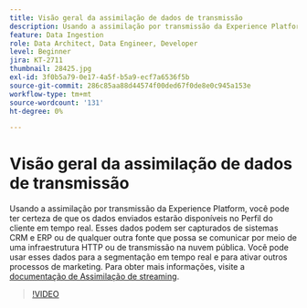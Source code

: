 ```yaml
---
title: Visão geral da assimilação de dados de transmissão
description: Usando a assimilação por transmissão da Experience Platform, você pode ter certeza de que os dados enviados estarão disponíveis no Perfil do cliente em tempo real. Esses dados podem ser capturados de sistemas CRM e ERP ou de qualquer outra fonte que possa se comunicar pela infraestrutura HTTP ou de transmissão na nuvem pública.
feature: Data Ingestion
role: Data Architect, Data Engineer, Developer
level: Beginner
jira: KT-2711
thumbnail: 28425.jpg
exl-id: 3f0b5a79-0e17-4a5f-b5a9-ecf7a6536f5b
source-git-commit: 286c85aa88d44574f00ded67f0de8e0c945a153e
workflow-type: tm+mt
source-wordcount: '131'
ht-degree: 0%

---
```


# Visão geral da assimilação de dados de transmissão

Usando a assimilação por transmissão da Experience Platform, você pode ter certeza de que os dados enviados estarão disponíveis no Perfil do cliente em tempo real. Esses dados podem ser capturados de sistemas CRM e ERP ou de qualquer outra fonte que possa se comunicar por meio de uma infraestrutura HTTP ou de transmissão na nuvem pública. Você pode usar esses dados para a segmentação em tempo real e para ativar outros processos de marketing. Para obter mais informações, visite a [documentação de Assimilação de streaming](https://experienceleague.adobe.com/pt-br/docs/experience-platform/ingestion/streaming/overview).

>[!VIDEO](https://video.tv.adobe.com/v/28425?learn=on&enablevpops)

